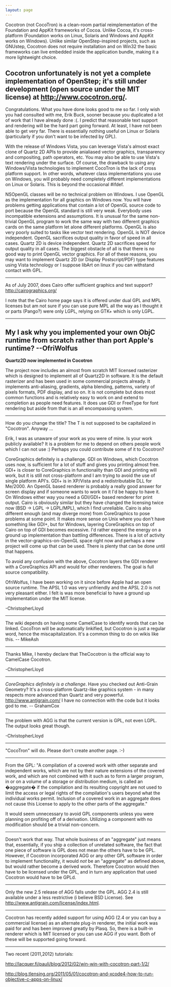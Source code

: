 ```yaml
---
layout: page
---
```


Cocotron (not CocoTron) is a clean-room partial reimplementation of the Foundation and AppKit frameworks of Cocoa. Unlike Cocoa, it's cross-platform (Foundation works on Linux, Solaris and Windows and AppKit works on Windows). Unlike similar OpenStep-inspired projects, such as GNUstep, Cocotron does not require installation and on Win32 the basic frameworks can live embedded inside the application bundle, making it a more lightweight choice.

Cocotron unfortunately is not yet a complete implementation of OpenStep; it's still under development (open source under the MIT license) at http://www.cocotron.org/.
----
Congratulations.  What you have done looks good to me so far.  I only wish you had consulted with me, Erik Buck, sooner because you duplicated a lot of work that I have already done :(.
I predict that reasonable text support and rendering will be the hard part going forward.  At least, I have not been able to get very far.  There is essentially nothing useful on Linux or Solaris (particularly if you don't want to be infected by GPL).

With the release of Windows Vista, you can leverage Vista's almost exact clone of Quartz 2D APIs to provide anialiased vector graphics, transparency and compositing, path operators, etc.  You may also be able to use Vista's text rendering under the surface.  Of course, the drawback to using any Windows/Vista technologies to implement CocoTron is the lack of cross platform support.  In other words, whatever class implementations you use on Windows, you will probably need completely different implementations on Linux or Solaris.  This is beyond the occasional #ifdef.

NSOpenGL classes will be no technical problem on Windows.  I use OpenGL as the implementation for all graphics on Windows now.  You will have problems getting applications that contain a lot of OpenGL source code to port because the OpenGL standard is still very weak.  Everybody uses incompatible extensions and assumptions.  It is unusual for the same non-trivial OpenGL program to work the same way with two different graphics cards on the same platform let alone different platforms.  OpenGL is also very poorly suited to tasks like vector text rendering.  OpenGL is NOT device independent.  OpenGL sacrifices output quality in favor of speed in all cases.  Quartz 2D is device independent.  Quartz 2D sacrifices speed for output quality in all cases.  The biggest obstacle of all is that there is no good way to print OpenGL vector graphics.  For all of these reasons, you may want to implement Quartz 2D (or Display Postscript/PDF) type features using Vista technology or I suppose libArt on linux if you can withstand contact with GPL.

----
As of July 2007, does Cairo offer sufficient graphics and text support? http://cairographics.org/

I note that the Cairo home page says it is offered under dual GPL and MPL licenses but am not sure if you can use pure MPL all the way as I thought it or parts (Pango?) were only LGPL, relying on GTK+ which is only LGPL.

----
My I ask why you implemented your own ObjC runtime from scratch rather than port Apple's runtime? --OfriWolfus
----
**Quartz2D now implemented in Cocotron**

The project now includes an almost from scratch MIT licensed rasterizer which is designed to implement all of Quartz2D in software. It is the default rasterizer and has been used in some commercial projects already. It implements anti-aliasing, gradients, alpha blending, patterns, variety of pixels formats, PDF display, and so on. It is not complete but does most common functions and is relatively easy to work on and extend to completion as people need features. It does use GDI or FreeType for font rendering but aside from that is an all encompassing system. 


----
How do you change the title? The T is not supposed to be capitalized in "Cocotron". Anyway ...

Erik, I was as unaware of your work as you were of mine. Is your work publicly available? It is a problem for me to depend on others people work which I can not use :) Perhaps you could contribute some of it to Cocotron?

CoreGraphics definitely is a challenge. GDI on Windows, which Cocotron uses now, is sufficient for a lot of stuff and gives you printing almost free. GDI+ is closer to CoreGraphics in functionality than GDI and printing will work, but it is still not cross-platform and I am trying to avoid the use of single platform API's. GDI+ is in XP/Vista and a redistributable DLL for Me/2000. An OpenGL based renderer is probably a really good answer for screen display and if someone wants to work on it I'd be happy to have it. On Windows either way you need a GDI/GDI+ based renderer for print output. Cairo is obviously similar but they have changed the licensing twice now (BSD -> LGPL -> LGPL/MPL), which I find unreliable. Cairo is also different enough (and may diverge more) from CoreGraphics to pose problems at some point. It makes more sense on Unix where you don't have something like GDI+, but for Windows, layering CoreGraphics on top of Cairo on top of GDI becomes excessive. I'd rather expend the energy on a ground up implementation than battling differences. There is a lot of activity in the vector-graphics-on-OpenGL space right now and perhaps a new project will come up that can be used. There is plenty that can be done until that happens. 

To avoid any confusion with the above, Cocotron layers the GDI renderer with a CoreGraphics API and would for other renderers. The goal is full source compatibility.

OfriWolfus, I have been working on it since before Apple had an open source runtime. The APSL 1.0 was very unfriendly and the APSL 2.0 is not very pleasant either. I felt is was more beneficial to have a ground up implementation under the MIT license.

-ChristopherLloyd

----
The wiki depends on having some CamelCase to identify words that can be linked. CocoTron will be automatically linkified, but Cocotron is just a regular word, hence the miscapitalization. It's a common thing to do on wikis like this. -- MikeAsh

----

Thanks Mike, I hereby declare that TheCocotron is the official way to CamelCase Cocotron.

-ChristopherLloyd

----

*CoreGraphics definitely is a challenge*. Have you checked out Anti-Grain Geometry? It's a cross-platform Quartz-like graphics system - in many respects more advanced than Quartz and very powerful. http://www.antigrain.com/  I have no connection with the code but it looks god to me. -- GrahamCox

----
The problem with AGG is that the current version is GPL, not even LGPL. The output looks great though.

-ChristopherLloyd


----

"CocoTron" will do. Please don't create another page. :-)

----

From the GPL: 
"A compilation of a covered work with other separate and independent works, which are not by their nature extensions of the covered work, and which are not combined with it such as to form a larger program, in or on a volume of a storage or distribution medium, is called an �aggregate� if the compilation and its resulting copyright are not used to limit the access or legal rights of the compilation's users beyond what the individual works permit. Inclusion of a covered work in an aggregate does not cause this License to apply to the other parts of the aggregate."

It would seem unnecessary to avoid GPL components unless you were planning on profiting off of a derivation.  Utilizing a component with no modification should be a trivial non-concern.

----
Doesn't work that way. That whole business of an "aggregate" just means that, essentially, if you ship a collection of unrelated software, the fact that one piece of software is GPL does not mean the others have to be GPL. However, if Cocotron incorporated AGG or any other GPL software in order to implement functionality, it would *not* be an "aggregate" as defined above, but would rather become a derived work. Therefore Cocotron would then have to be licensed under the GPL, and in turn any application that used Cocotron would have to be GPLd.

----
 Only the new 2.5 release of AGG falls under the GPL. AGG 2.4 is still available under a less restrictive (i believe BSD License). See http://www.antigrain.com/license/index.html.

----
 Cocotron has recently added support for using AGG (2.4 or you can buy a commercial license) as an alternate plug-in renderer, the initial work was paid for and has been improved greatly by Plasq. So, there is a built-in renderer which is MIT licensed or you can use AGG if you want. Both of these will be supported going forward.

----

Two recent (2011,2012) tutorials:

http://lacquer.fi/pauli/blog/2012/02/win-win-with-cocotron-part-1/2/

http://blog.tlensing.org/2011/05/01/cocotron-and-xcode4-how-to-run-objective-c-apps-on-linux/
